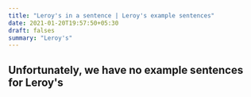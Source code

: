 ```yaml
---
title: "Leroy's in a sentence | Leroy's example sentences"
date: 2021-01-20T19:57:50+05:30
draft: falses
summary: "Leroy's"
---
```

## Unfortunately, we have no example sentences for Leroy's                 
